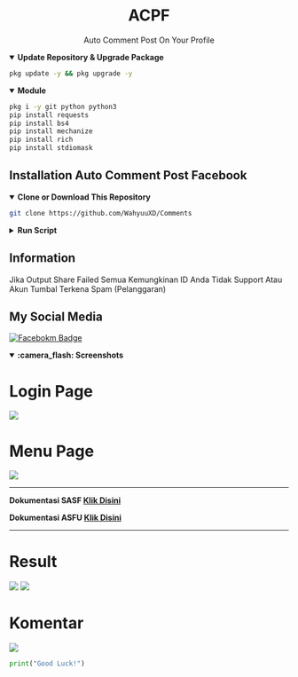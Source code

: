 <h1 align='center'>ACPF</h1>
<p align='center'>Auto Comment Post On Your Profile</p>

<details open>
  <summary><strong>Update Repository & Upgrade Package</strong></summary>
  
```bash
pkg update -y && pkg upgrade -y
```
</details>
<details open>
  <summary><strong>Module</strong></summary>
  
  ```bash
  pkg i -y git python python3
  pip install requests
  pip install bs4
  pip install mechanize
  pip install rich
  pip install stdiomask
  ```
</details>

## Installation Auto Comment Post Facebook

  <details open>
  <summary><strong>Clone or Download This Repository</strong></summary>

```bash
git clone https://github.com/WahyuuXD/Comments
```
  </details>
  <details>
  <summary><strong>Run Script</strong></summary>

- Move to Folder

```bash
cd Comments
```

- Update Repository
```bash
git pull
```
- Enter the Tools
```bash
python3 Run.py
```

</details>
  

<h2>Information</h2>
<p> Jika Output Share Failed Semua Kemungkinan ID Anda Tidak Support Atau Akun Tumbal Terkena Spam (Pelanggaran)</p>

## My Social Media
[![Facebokm Badge](https://img.shields.io/badge/-WahyuXD-blue?style=flat&logo=Facebook&.logoColor=blue&link=https://www.facebook.com/Wahyu.w4hyu.404/)](https://www.facebook.com/Wahyu.w4hyu.404)


  <details open>
  <summary><strong>:camera_flash: Screenshots</strong></summary>
  
   # Login Page
   <img src="/img/login.png">
   
   # Menu Page
   <img src="/img/menu.png">
   
   ***
   <b>
   <p1>Dokumentasi SASF</p1>
   <a href="https://github.com/WahyuuXD/SASF">Klik Disini</a>
   
   <p2>Dokumentasi ASFU</p2>
   <a href="https://github.com/WahyuuXD/unliShare">Klik Disini</a>
   </b>
   ***
   # Result 
   <img src="/img/result.png">
   <img src="/img/failed.png"
   <img src="/img/result2.png">
   
   # Komentar
   <img src="/img/komen.png">
   </details>

```python
print("Good Luck!")
```